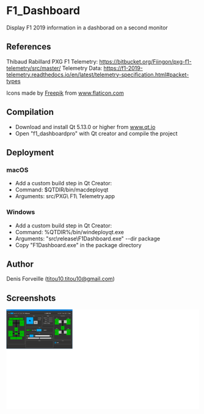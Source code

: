 # F1_Dashboard
Display F1 2019 information in a dashborad on a second monitor

## References
Thibaud Rabillard PXG F1 Telemetry: https://bitbucket.org/Fiingon/pxg-f1-telemetry/src/master/
Telemetry Data: https://f1-2019-telemetry.readthedocs.io/en/latest/telemetry-specification.html#packet-types

<div>Icons made by <a href="https://www.flaticon.com/authors/freepik" title="Freepik">Freepik</a> from <a href="https://www.flaticon.com/" title="Flaticon">www.flaticon.com</a></div>

## Compilation

- Download and install Qt 5.13.0 or higher from www.qt.io
- Open "f1_dashboardpro" with Qt creator and compile the project

## Deployment

### macOS
- Add a custom build step in Qt Creator:
 - Command: $QTDIR/bin/macdeployqt
 - Arguments: src/PXG\ F1\ Telemetry.app 
  
### Windows
- Add a custom build step in Qt Creator:
 - Command: %QTDIR%/bin/windeployqt.exe
 - Arguments: "src\release\F1Dashboard.exe" --dir package
- Copy "F1Dashboard.exe" in the package directory

## Author
Denis Forveille (titou10.titou10@gmail.com)

## Screenshots
![Dashboard](Screenshots/s1.png)

